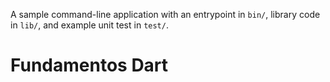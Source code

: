 A sample command-line application with an entrypoint in `bin/`, library code
in `lib/`, and example unit test in `test/`.
# Fundamentos Dart
